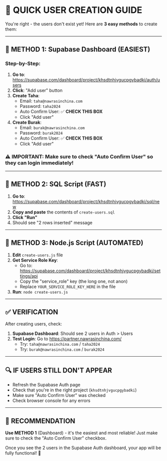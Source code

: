 # 🚀 QUICK USER CREATION GUIDE

You're right - the users don't exist yet! Here are **3 easy methods** to create them:

---

## 🎯 **METHOD 1: Supabase Dashboard (EASIEST)**

### Step-by-Step:
1. **Go to**: https://supabase.com/dashboard/project/khsdtnhjvgucpgybadki/auth/users
2. **Click**: "Add user" button  
3. **Create Taha**:
   - Email: `taha@nawrasinchina.com`
   - Password: `taha2024`
   - Auto Confirm User: ✅ **CHECK THIS BOX**
   - Click "Add user"
4. **Create Burak**:
   - Email: `burak@nawrasinchina.com` 
   - Password: `burak2024`
   - Auto Confirm User: ✅ **CHECK THIS BOX**
   - Click "Add user"

### ⚠️ **IMPORTANT**: Make sure to check "Auto Confirm User" so they can login immediately!

---

## 🎯 **METHOD 2: SQL Script (FAST)**

1. **Go to**: https://supabase.com/dashboard/project/khsdtnhjvgucpgybadki/sql/new
2. **Copy and paste** the contents of `create-users.sql`
3. **Click "Run"**
4. Should see "2 rows inserted" message

---

## 🎯 **METHOD 3: Node.js Script (AUTOMATED)**

1. **Edit** `create-users.js` file
2. **Get Service Role Key**:
   - Go to: https://supabase.com/dashboard/project/khsdtnhjvgucpgybadki/settings/api
   - Copy the "service_role" key (the long one, not anon)
   - Replace `YOUR_SERVICE_ROLE_KEY_HERE` in the file
3. **Run**: `node create-users.js`

---

## ✅ **VERIFICATION**

After creating users, check:

1. **Supabase Dashboard**: Should see 2 users in Auth > Users
2. **Test Login**: Go to https://partner.nawrasinchina.com/
   - Try: `taha@nawrasinchina.com` / `taha2024`
   - Try: `burak@nawrasinchina.com` / `burak2024`

---

## 🔍 **IF USERS STILL DON'T APPEAR**

- Refresh the Supabase Auth page
- Check that you're in the right project (`khsdtnhjvgucpgybadki`)
- Make sure "Auto Confirm User" was checked
- Check browser console for any errors

---

## 🎉 **RECOMMENDATION**

**Use METHOD 1** (Dashboard) - it's the easiest and most reliable! Just make sure to check the "Auto Confirm User" checkbox.

Once you see the 2 users in the Supabase Auth dashboard, your app will be fully functional! 🚀 